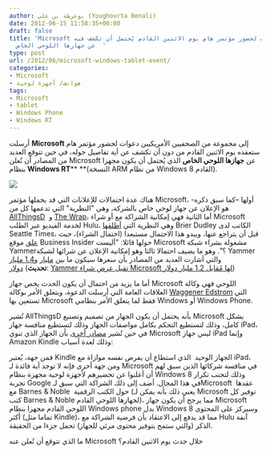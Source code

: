```yaml
---
author: يوغرطة بن علي (Youghourta Benali)
date: 2012-06-15 11:58:35+00:00
draft: false
title: 'Microsoft تُرسل دعوات لحضور مؤتمر هام يوم الاثنين القادم يُحتمل أن تكشف فيه
  عن جهازها اللوحي الخاص  '
type: post
url: /2012/06/microsoft-windows-tablet-event/
categories:
- Microsoft
- هواتف/ أجهزة لوحية
tags:
- Microsoft
- tablet
- Windows Phone
- Windows RT
---
```


أرسلت **Microsoft** إلى مجموعة من الصحفيين الأمريكيين دعوات لحضور مؤتمر هام ستعقده يوم الاثنين القادم من دون أن تكشف عن أية تفاصيل حوله، في حين تتوقع العديد من المصادر أن تُعلن Microsoft عن **جهازها اللوحي الخاص** الذي يُحتمل أن يكون مجهزا بنظام **Windows RT**** **(النسخة ARM من نظام Windows 8 القادم).




[![](http://www.it-scoop.com/wp-content/uploads/2012/06/microsoft-tablet.jpg)
](http://www.it-scoop.com/wp-content/uploads/2012/06/microsoft-tablet.jpg)




هناك عدة احتمالات للإعلانات التي قد يحملها مؤتمر Microsoft، أولها –كما سبق ذكره- هو الإعلان عن جهاز لوحي خاص بالشركة، وهي "النظرية" التي تدعمها كل من [AllThingsD](http://allthingsd.com/20120614/microsoft-taking-direct-aim-at-the-ipad-but-questions-loom-large/#ina-ethics)  و [The Wrap](http://www.thewrap.com/media/article/microsoft-go-after-apple-new-tablet-says-insider-44271)، أما الثانية فهي إمكانية الشراكة مع أو شراء Microsoft لخدمة الفيديو عبر الطلب Hulu، وهي النظرية التي [أطلقها](http://seattletimes.nwsource.com/html/technologybrierdudleysblog/2018436152_my_guess_microsofts_buying_hul.html) Brier Dudley الكاتب لدى Seattle Times، قبل أن يتراجع عنها، ويبدو هذا الاحتمال مستبعدا (احتمال الشراء)، حيث [علق](http://www.businessinsider.com/microsoft-la-party-2012-6) موقع Business Insider حولها قائلا: "أليست Microsoft مشغولة بشراء شبكة Yammer؟". وهو ما يضيف احتمالا ثالثا وهو إمكانية الإعلان عن شرائها لشبكة Yammer والتي أشارت العديد من المصادر بأن سعرها سيكون ما بين [مليار](http://online.wsj.com/article/SB10001424052702303822204577467312505454118.html?mod=googlenews_wsj) و[1.4 مليار دولار](http://techcrunch.com/2012/06/14/yammer-1-4-billion/) (**تحديث**: [Yammer تقبل عرض شراء Microsoft لها مُقابل 1.2 مليار دولار](http://www.it-scoop.com/2012/06/microsoft-yammer/))




أما ما يزيد من احتمال أن يكون الحدث يخص جهاز Microsoft اللوحي فهي وكالة العلاقات العامة التي أرسلت الدعوة، ويتعلق الأمر بوكالة [Waggener Edstrom](http://androsym.com/windows-phone-7/microsoft-windows-8-rt-tablet-made-by-nokia/) التي تستعين بها Microsoft فقط لما يتعلق الأمر بنظامي Windows أو Windows Phone.




تُشير AllThingsD بأنه يحتمل أن يكون الجهاز من تصميم وتصنيع Microsoft بشكل كامل، وذلك لتستطيع التحكم بكامل مواصفات الجهاز وذلك لتستطيع منافسة جهاز iPad، في حين تُشير [مصادر أخرى](http://www.zdnet.com/blog/microsoft/what-if-the-rumored-microsoft-tablet-isnt-a-windows-tablet/12941) بأن الجهاز الذي تنوي Microsoft ليس جهاز iPad وإنما Amazon Kindle وذلك لعدة أسباب:




فمن جهة، يُعتبر Kindle الجهاز الوحيد  الذي استطاع أن يفرض نفسه موازاة مع iPad، ومن جهة أخرى فإنه لا توجد أية فائدة لـ Microsoft في منافسة شركائها الذين سبق لهم أن أعلنوا عن تحضيرهم لأجهزة لوحية مجهزة بنظام Windows 8 وذلك لتجنب تكرار تجربة Google في هذا المجال. أضف إلى ذلك الشراكة التي سبق لـMicrosoft  عقدها مع Barnes & Noble  حول الكتب الرقمية (يعني ذلك بأنه يمكن لـ Microsoft توفير كل كتب Barnes & Noble لجهازها اللوحي القادم)، مما يرجح أن يكون جهاز Microsoft اللوحي القادم مجهزا بنظام Windows phone بدل Windows 8 وسيركز على المحتوى أكثر (تماما مثل Kindle)، مما قد يدفع إلى الاعتقاد بأن فرضية الشراكة مع Hulu آنفة الذكر (والتي ستمح بتوفير محتوى مرئي للجهاز) تحمل جزءا من الحقيقة.




ما الذي تتوقع أن تُعلن عنه Microsoft خلال حدث يوم الاثنين القادم؟
